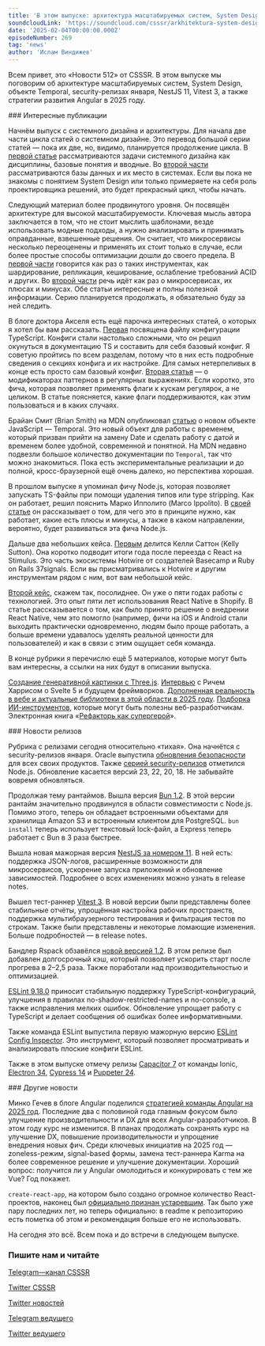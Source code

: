 ```yaml
---
title: 'В этом выпуске: архитектура масштабируемых систем, System Design, объект Temporal, security-релизы января, NestJS 11, Vitest 3, а также стратегии развития Angular в 2025 году.'
soundcloudLink: 'https://soundcloud.com/csssr/arkhitektura-system-design-temporal-nestjs-11-vitest-3-angular-v-2025-godu'
date: '2025-02-04T00:00:00.000Z'
episodeNumber: 269
tag: 'news'
author: 'Ислам Виндижев'
---
```


Всем привет, это «Новости 512» от CSSSR. В этом выпуске мы поговорим об архитектуре масштабируемых систем, System Design, объекте Temporal, security-релизах января, NestJS 11, Vitest 3, а также стратегии развития Angular в 2025 году.

<ParagraphWithImage imageName="laptopNews" >
  ### Интересные публикации

Начнём выпуск с системного дизайна и архитектуры. Для начала две части цикла статей о системном дизайне. Это перевод большой серии статей — пока их две, но, видимо, планируется продолжение цикла. В [первой статье](https://habr.com/ru/articles/873388/) рассматриваются задачи системного дизайна как дисциплины, базовые понятия и вводные. Во [второй части](https://habr.com/ru/articles/877312/) рассматриваются базы данных и их место в системах. Если вы пока не знакомы с понятием System Design или только примеряете на себя роль проектировщика решений, это будет прекрасный цикл, чтобы начать.
</ParagraphWithImage>

Следующий материал более продвинутого уровня. Он посвящён архитектуре для высокой масштабируемости. Ключевая мысль автора заключается в том, что не стоит мыслить шаблонами, везде использовать модные подходы, а нужно анализировать и принимать оправданные, взвешенные решения. Он считает, что микросервисы несколько переоценены и применять их стоит только в случае, если более простые способы оптимизации дошли до своего предела. В [первой части](https://habr.com/ru/articles/871500/) говорится как раз о таких инструментах, как шардирование, репликация, кеширование, ослабление требований ACID и других. Во [второй части](https://habr.com/ru/articles/871784/) речь идёт как раз о микросервисах, их плюсах и минусах. Обе статьи интересные и полны полезной информации. Серию планируется продолжать, я обязательно буду за ней следить.

В блоге доктора Акселя есть ещё парочка интересных статей, о которых я хотел бы вам рассказать. [Первая](https://2ality.com/2025/01/tsconfig-json.html) посвящена файлу конфигурации TypeScript. Конфиги стали настолько сложными, что он решил окунуться в документацию TS и составить для себя базовый конфиг. Я советую пройтись по всем разделам, потому что в них есть подробные сведения о секциях конфига и их настройке. Для самых нетерпеливых в конце есть просто сам базовый конфиг. [Вторая статья](https://2ality.com/2025/01/regexp-modifiers.html) — о модификаторах паттернов в регулярных выражениях. Если коротко, это фича, которая позволяет применять флаги к кускам регулярок, а не целиком. В статье поясняется, какие флаги поддерживаются, как этим пользоваться и в каких случаях.

Брайан Смит (Brian Smith) на MDN опубликовал [статью](https://developer.mozilla.org/en-US/blog/javascript-temporal-is-coming/) о новом объекте JavaScript — Temporal. Это новый объект для работы с временем, который призван прийти на замену Date и сделать работу с датой и временем более удобной, современной и понятной. На MDN недавно подвезли большое количество документации по `Temporal`, так что можно знакомиться. Пока есть экспериментальные реализации и до полной, кросс-браузерной ещё очень далеко, но перспектива хорошая.

В прошлом выпуске я упоминал фичу Node.js, которая позволяет запускать TS-файлы при помощи удаления типов или type stripping. Как он работает, решил пояснить Марко Ипполито (Marco Ippolito). В [своей статье](https://satanacchio.hashnode.dev/everything-you-need-to-know-about-nodejs-type-stripping) он рассказывает о том, для чего это в принципе нужно, как работает, какие есть плюсы и минусы, а также в каком направлении, вероятно, будет развиваться эта фича Node.js.

Дальше два небольших кейса. [Первым](https://kellysutton.com/2025/01/18/moving-on-from-react-a-year-later.html) делится Келли Саттон (Kelly Sutton). Она коротко подводит итоги года после переезда с React на Stimulus. Это часть экосистемы Hotwire от создателей Basecamp и Ruby on Rails 37signals. Если вы присматривались к Hotwire и другим инструментам рядом с ним, вот вам небольшой кейс.

[Второй кейс](https://shopify.engineering/five-years-of-react-native-at-shopify), скажем так, посолиднее. Он уже о пяти годах работы с технологией. Это опыт пяти лет использования React Native в Shopify. В статье рассказывается о том, как было принято решение о внедрении React Native, чем это помогло (например, фичи на iOS и Android стали выходить практически одновременно, людям было проще работать, а больше времени удавалось уделять реальной ценности для пользователей) и как в связи с этим ощущает себя команда.
 
В конце рубрики я перечислю ещё 5 материалов, которые могут быть вам интересны, а ссылки на них будут в описании выпуска.

[Создание генеративной картинки с Three.js](https://tympanus.net/codrops/2025/01/15/creating-generative-artwork-with-three-js/).
[Интервью](https://www.smashingmagazine.com/2025/01/svelte-5-future-frameworks-chat-rich-harris/) с Ричем Харрисом о Svelte 5 и будущем фреймворков.
[Дополненная реальность в вебе и актуальные библиотеки в этой области в 2025 году](https://habr.com/ru/companies/kts/articles/874464/).
[Подборка ИИ-инструментов](https://habr.com/ru/companies/timeweb/articles/873430/), которые могут быть полезны веб-разработчикам.
Электронная книга «[Рефакторь как супергерой](https://refactor-like-a-superhero.vercel.app/en)».

<ParagraphWithImage imageName="manWithLaptop">
  ### Новости релизов

Рубрика с релизами сегодня относительно «тихая». Она начнётся с security-релизов января. Oracle выпустила [обновления безопасности](https://blogs.oracle.com/security/post/january-2025-cpu-released) для всех своих продуктов. Также [серией security-релизов](https://nodejs.org/en/blog/vulnerability/january-2025-security-releases) отметился Node.js. Обновление касается версий 23, 22, 20, 18. Не забывайте вовремя обновляться.
</ParagraphWithImage>

Продолжая тему рантаймов. Вышла версия [Bun 1.2](https://bun.sh/blog/bun-v1.2). В этой версии рантайм значительно продвинулся в области совместимости с Node.js. Помимо этого, теперь он обладает встроенными объектами для хранилища Amazon S3 и встроенным клиентом для PostgreSQL. `bun install` теперь использует текстовый lock-файл, а Express теперь работает с Bun в 3 раза быстрее.

Вышла новая мажорная версия [NestJS за номером 11](https://trilon.io/blog/announcing-nestjs-11-whats-new). В ней есть: поддержка JSON-логов, расширенные возможности для микросервисов, ускорение запуска приложений и обновление зависимостей. Подробнее о всех изменениях можно узнать в release notes.

Вышел тест-раннер [Vitest 3](https://vitest.dev/blog/vitest-3). В новой версии были представлены более стабильные отчёты, упрощённая настройка рабочих пространств, поддержка мультибраузерного тестирования и фильтрация тестов по строкам. Также были представлены и некоторые ломающие изменения. Больше подробностей — в release notes.

Бандлер Rspack обзавёлся [новой версией 1.2](https://rspack.dev/blog/announcing-1-2). В этом релизе был добавлен долгосрочный кэш, который позволяет ускорить старт после прогрева в 2–2,5 раза. Также поработали над производительностью и оптимизацией.

[ESLint 9.18.0](https://eslint.org/blog/2025/01/eslint-v9.18.0-released/) приносит стабильную поддержку TypeScript-конфигураций, улучшения в правилах no-shadow-restricted-names и no-console, а также исправления мелких ошибок. Обновление упрощает работу с TypeScript и делает сообщения об ошибках более информативными.

Также команда ESLint выпустила первую мажорную версию [ESLint Config Inspector](https://github.com/eslint/config-inspector). Это инструмент, который позволяет просматривать и анализировать плоские конфиги ESLint.

Также в этом выпуске отмечу релизы [Capacitor 7](https://ionic.io/blog/capacitor-7-has-hit-ga) от команды Ionic, [Electron 34](https://www.electronjs.org/blog/electron-34-0), [Cypress 14](https://www.cypress.io/blog/cypress-14-is-here-see-whats-new) и [Puppeter 24](https://github.com/puppeteer/puppeteer/releases/tag/puppeteer-v24.1.1).

<ParagraphWithImage imageName="laptopNews" >
    ### Другие новости

Минко Гечев в блоге Angular поделился [стратегией команды Angular на 2025 год](https://blog.angular.dev/angular-2025-strategy-9ca333dfc334). Последние два с половиной года главным фокусом было улучшение производительности и DX для всех Angular-разработчиков. В этом году курс не изменится. В планах продолжать сохранять курс на улучшение DX, повышение производительности и упрощение внедрения новых фич. Среди ключевых инициатив на 2025 год — zoneless-режим, signal-based формы, замена тест-раннера Karma на более современное решение и улучшение документации. Хороший вопрос: получится ли у Angular омолодиться и конкурировать с тем же Vue? Год покажет.
</ParagraphWithImage>

`create-react-app`, на котором было создано огромное количество React-проектов, наконец был [официально признан устаревшим](https://github.com/facebook/create-react-app/pull/17003). Так было уже пару последних лет, но теперь официально: в readme к репозиторию есть пометка об этом и рекомендация больше его не использовать.

На сегодня это всё. Всем пока и до встречи в следующем выпуске.

  ### Пишите нам и читайте
  [Telegram—канал CSSSR](https://t.me/csssr)

  [Twitter CSSSR](https://twitter.com/csssr_dev)

  [Twitter новостей](https://twitter.com/csssr_news)

  [Telegram ведущего](https://t.me/Vindizh)

  [Twitter ведущего](https://twitter.com/Vindizh)
